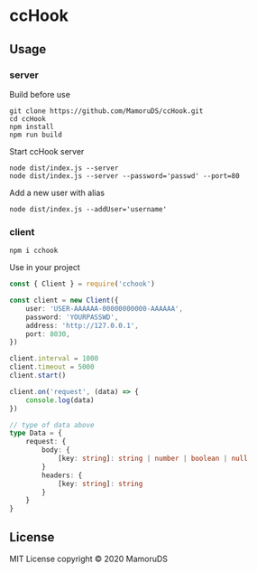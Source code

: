 # ccHook

## Usage

### server

Build before use

```shell
git clone https://github.com/MamoruDS/ccHook.git
cd ccHook
npm install
npm run build
```

Start ccHook server

```shell
node dist/index.js --server
node dist/index.js --server --password='passwd' --port=80
```

Add a new user with alias

```shell
node dist/index.js --addUser='username'
```

### client

```shell
npm i cchook
```
Use in your project
```typescript
const { Client } = require('cchook')

const client = new Client({
    user: 'USER-AAAAAA-00000000000-AAAAAA',
    password: 'YOURPASSWD',
    address: 'http://127.0.0.1',
    port: 8030,
})

client.interval = 1000
client.timeout = 5000
client.start()

client.on('request', (data) => {
    console.log(data)
})

// type of data above
type Data = {
    request: {
        body: {
            [key: string]: string | number | boolean | null
        }
        headers: {
            [key: string]: string
        }
    }
}
```

## License

MIT License
copyright © 2020 MamoruDS
